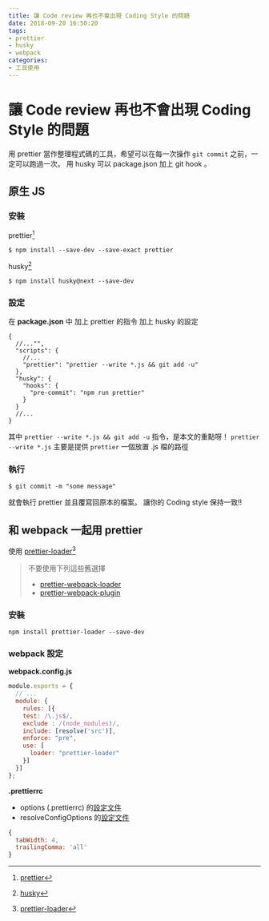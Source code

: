 ```yaml
---
title: 讓 Code review 再也不會出現 Coding Style 的問題
date: 2018-09-20 16:50:20
tags: 
- prettier
- husky
- webpack
categories: 
- 工具使用
---
```


# 讓 Code review 再也不會出現 Coding Style 的問題

用 prettier 當作整理程式碼的工具，希望可以在每一次操作 `git commit` 之前，一定可以跑過一次。
用 husky 可以 package.json 加上 git hook 。

## 原生 JS

### 安裝

prettier[^prettier]

```shell
$ npm install --save-dev --save-exact prettier
```

husky[^husky]

```shell
$ npm install husky@next --save-dev
```

### 設定

在 **package.json** 中
加上 prettier 的指令
加上 husky 的設定

```json=
{
  //..."",
  "scripts": {
    //...
    "prettier": "prettier --write *.js && git add -u"
  },
  "husky": {
    "hooks": {
      "pre-commit": "npm run prettier"
    }
  }
  //...
}
```

其中 `prettier --write *.js && git add -u` 指令，是本文的重點呀！
`prettier --write *.js` 主要是提供 `prettier` 一個放置 .js 檔的路徑

### 執行

```shell
$ git commit -m "some message"
```

就會執行 prettier 並且覆寫回原本的檔案。
讓你的 Coding style 保持一致!!

## 和 webpack 一起用 prettier

使用 [prettier-loader](https://github.com/iamolegga/prettier-loader)[^prettier-loader]

> 不要使用下列這些舊選擇
>
> - [prettier-webpack-loader](https://github.com/hawkins/prettier-webpack-loader)
> - [prettier-webpack-plugin](https://github.com/hawkins/prettier-webpack-plugin)

### 安裝

```shell
npm install prettier-loader --save-dev
```

### webpack 設定

**webpack.config.js**

```javascript
module.exports = {
  // ...
  module: {
    rules: [{
    test: /\.js$/,
    exclude : /(node_modules)/,
    include: [resolve('src')],
    enforce: "pre",
    use: [
      loader: "prettier-loader"
    }]
  }]
};
```

**.prettierrc**

- options (.prettierrc) 的[設定文件](https://prettier.io/docs/en/options.html)
- resolveConfigOptions 的[設定文件](https://prettier.io/docs/en/api.html#prettierresolveconfigfilepath-options)

```javascript
{
  tabWidth: 4,
  trailingComma: 'all'
}
```

<!-- prettier-ignore-start -->
[^husky]: [husky](https://github.com/typicode/husky)
[^prettier]: [prettier](https://prettier.io/)
[^prettier-loader]: [prettier-loader](https://github.com/iamolegga/prettier-loader)
<!-- prettier-ignore-end -->

